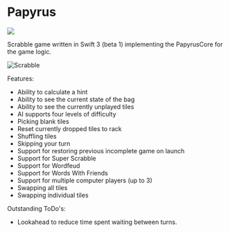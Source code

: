 # Papyrus

![](https://reposs.herokuapp.com/?path=ChrisAU/Papyrus&style=flat)

Scrabble game written in Swift 3 (beta 1) implementing the PapyrusCore for the game logic.

![Scrabble](https://github.com/ChrisAU/Papyrus/blob/swift-3.0/Papyrus/Screenshots/1.png?raw=true)

Features:
- Ability to calculate a hint
- Ability to see the current state of the bag
- Ability to see the currently unplayed tiles
- AI supports four levels of difficulty
- Picking blank tiles
- Reset currently dropped tiles to rack
- Shuffling tiles
- Skipping your turn
- Support for restoring previous incomplete game on launch
- Support for Super Scrabble
- Support for Wordfeud
- Support for Words With Friends
- Support for multiple computer players (up to 3)
- Swapping all tiles
- Swapping individual tiles

Outstanding ToDo's:
- Lookahead to reduce time spent waiting between turns.
